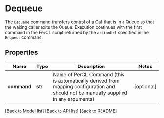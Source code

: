 # Dequeue

The `Dequeue` command transfers control of a Call that is in a Queue so that the waiting caller exits the Queue. Execution continues with the first command in the PerCL script returned by the `actionUrl` specified in the `Enqueue` command.
## Properties
Name | Type | Description | Notes
------------ | ------------- | ------------- | -------------
**command** | **str** | Name of PerCL Command (this is automatically derived from mapping configuration and should not be manually supplied in any arguments) | [optional] 

[[Back to Model list]](../README.md#documentation-for-models) [[Back to API list]](../README.md#documentation-for-api-endpoints) [[Back to README]](../README.md)


